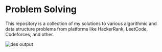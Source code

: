 # Problem Solving
This repository is a collection of my solutions to various algorithmic and data structure problems from platforms like HackerRank, LeetCode, Codeforces, and other.

![des output](https://github.com/user-attachments/assets/78c58cc2-38c9-4bde-8702-8662fd544a24)



